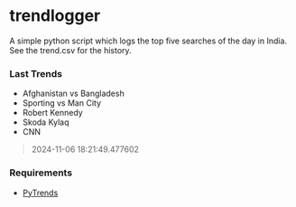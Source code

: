 # trendlogger
A simple python script which logs the top five searches of the day in India.<br>See the trend.csv for the history.<br>

<!-- Last Trends -->
### Last Trends
* Afghanistan vs Bangladesh
* Sporting vs Man City
* Robert Kennedy
* Skoda Kylaq
* CNN
> 2024-11-06 18:21:49.477602

<!-- Requirements -->
### Requirements
* [PyTrends](https://github.com/dreyco676/pytrends)
